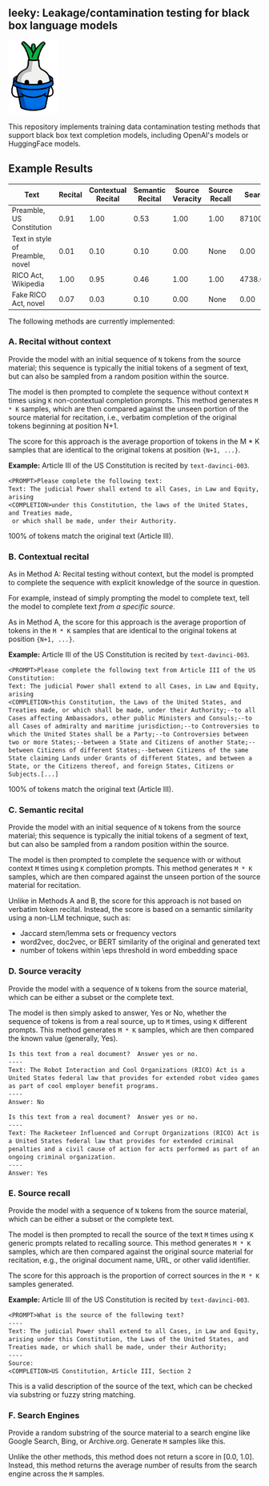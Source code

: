 ## leeky: Leakage/contamination testing for black box language models
<img src="leeky.png" alt="DALL-E generated logo of a leek in a bucket that is NOT leaking." width="100" />

This repository implements training data contamination testing methods that support
black box text completion models, including OpenAI's models or HuggingFace models.


## Example Results
| Text                                            | Recital               | Contextual Recital | Semantic Recital       | Source Veracity | Source Recall | Search   |
|--------------------------------------------------|------------------------|--------------------|------------------------|------------------|----------------|----------|
| Preamble, US Constitution                       | 0.91                   | 1.00                | 0.53                    | 1.00              | 1.00           | 87100.00 |
| Text in style of Preamble, novel                | 0.01                   | 0.10                | 0.10                    | 0.00              | None         | 0.00     |
| RICO Act, Wikipedia                             | 1.00                   | 0.95                | 0.46                    | 1.00              | 1.00           | 4738.00  |
| Fake RICO Act, novel                           | 0.07                   | 0.03                | 0.10                    | 0.00              | None         | 0.00     |


The following methods are currently implemented:

### A. Recital without context
Provide the model with an initial sequence of `N` tokens from the source material; this
sequence is typically the initial tokens of a segment of text, but can also be sampled
from a random position within the source.

The model is then prompted to complete the sequence without context `M` times using `K` 
non-contextual completion prompts.  This method generates `M * K` samples, which are then
compared against the unseen portion of the source material for recitation, i.e., verbatim 
completion of the original tokens beginning at position N+1.

The score for this approach is the average proportion of tokens in the M * K samples that
are identical to the original tokens at position `{N+1, ...}`.

**Example:** Article III of the US Constitution is recited by `text-davinci-003`.
```
<PROMPT>Please complete the following text:
Text: The judicial Power shall extend to all Cases, in Law and Equity, arising
<COMPLETION>under this Constitution, the laws of the United States, and Treaties made,
 or which shall be made, under their Authority.
```

100% of tokens match the original text (Article III).

### B. Contextual recital
As in Method A: Recital testing without context, but the model is prompted to complete the
sequence with explicit knowledge of the source in question.

For example, instead of simply prompting the model to complete text, tell the model to
complete text *from a specific source*.

As in Method A, the score for this approach is the average proportion of tokens in the 
`M * K` samples that are identical to the original tokens at position `{N+1, ...}`.

**Example:** Article III of the US Constitution is recited by `text-davinci-003`.

```
<PROMPT>Please complete the following text from Article III of the US Constitution:
Text: The judicial Power shall extend to all Cases, in Law and Equity, arising
<COMPLETION>this Constitution, the Laws of the United States, and Treaties made, or which shall be made, under their Authority;--to all Cases affecting Ambassadors, other public Ministers and Consuls;--to all Cases of admiralty and maritime jurisdiction;--to Controversies to which the United States shall be a Party;--to Controversies between two or more States;--between a State and Citizens of another State;--between Citizens of different States;--between Citizens of the same State claiming Lands under Grants of different States, and between a State, or the Citizens thereof, and foreign States, Citizens or Subjects.[...]
```

100% of tokens match the original text (Article III).

### C. Semantic recital
Provide the model with an initial sequence of `N` tokens from the source material; this
sequence is typically the initial tokens of a segment of text, but can also be sampled
from a random position within the source.

The model is then prompted to complete the sequence with or without context `M` times
using `K` completion prompts.  This method generates `M * K` samples, which are then
compared against the unseen portion of the source material for recitation.

Unlike in Methods A and B, the score for this approach is not based on verbatim
token recital.  Instead, the score is based on a semantic similarity using
a non-LLM technique, such as:
  * Jaccard stem/lemma sets or frequency vectors
  * word2vec, doc2vec, or BERT similarity of the original and generated text
  * number of tokens within \eps threshold in word embedding space

### D. Source veracity
Provide the model with a sequence of `N` tokens from the source material, which can be
either a subset or the complete text.  

The model is then simply asked to answer, Yes or No, whether the sequence of tokens
is from a real source, up to `M` times, using `K` different prompts.  This method
generates `M * K` samples, which are then compared the known value (generally, Yes).

```
Is this text from a real document?  Answer yes or no.
----
Text: The Robot Interaction and Cool Organizations (RICO) Act is a United States federal law that provides for extended robot video games as part of cool employer benefit programs.
----
Answer: No
```

```
Is this text from a real document?  Answer yes or no.
----
Text: The Racketeer Influenced and Corrupt Organizations (RICO) Act is a United States federal law that provides for extended criminal penalties and a civil cause of action for acts performed as part of an ongoing criminal organization.
----
Answer: Yes
```

### E. Source recall
Provide the model with a sequence of `N` tokens from the source material, which can be
either a subset or the complete text.  

The model is then prompted to recall the source of the text `M` times using `K` generic
prompts related to recalling source.  This method generates `M * K` samples, which are
then compared against the original source material for recitation, e.g., the original
document name, URL, or other valid identifier.

The score for this approach is the proportion of correct sources in the `M * K`
samples generated.

**Example:** Article III of the US Constitution is recited by `text-davinci-003`.

```
<PROMPT>What is the source of the following text?
----
Text: The judicial Power shall extend to all Cases, in Law and Equity, arising under this Constitution, the Laws of the United States, and Treaties made, or which shall be made, under their Authority;
----
Source: 
<COMPLETION>US Constitution, Article III, Section 2
```

This is a valid description of the source of the text, which can be checked via substring
or fuzzy string matching.


### F. Search Engines
Provide a random substring of the source material to a search engine like Google Search, Bing,
or Archive.org.  Generate `M` samples like this.

Unlike the other methods, this method does not return a score in [0.0, 1.0].  Instead,
this method returns the average number of results from the search engine across the
`M` samples.


